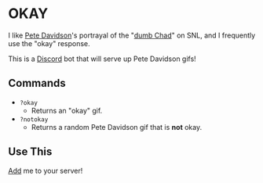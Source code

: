 # OKAY

I like [Pete Davidson](https://en.wikipedia.org/wiki/Pete_Davidson)'s portrayal of the "[dumb Chad](https://www.youtube.com/watch?v=fF6gExZu-2M)" on SNL, and I frequently use the "okay" response.

This is a [Discord](https://discordapp.com/) bot that will serve up Pete Davidson gifs!

## Commands

* `?okay`
  * Returns an "okay" gif.
* `?notokay`
  * Returns a random Pete Davidson gif that is **not** okay.

## Use This

[Add](https://discordapp.com/api/oauth2/authorize?client_id=578782942864605205&permissions=22592&scope=bot) me to your server!

